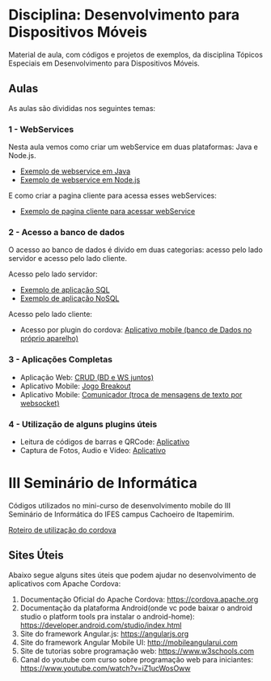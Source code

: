 # Disciplina: Desenvolvimento para Dispositivos Móveis
Material de aula, com códigos e projetos de exemplos, da disciplina Tópicos Especiais em Desenvolvimento para Dispositivos Móveis.

## Aulas

As aulas são divididas nos seguintes temas:
### 1 - WebServices
Nesta aula vemos como criar um webService em duas plataformas: Java e Node.js.

* [Exemplo de webservice em Java](aulas/webservice/server/java)
* [Exemplo de webservice em Node.js](aulas/webservice/server/node)

E como criar a pagina cliente para acessa esses webServices:
* [Exemplo de pagina cliente para acessar webService](aulas/webservice/client/)


### 2 - Acesso a banco de dados
O acesso ao banco de dados é divido em duas categorias: acesso pelo lado servidor e acesso pelo lado cliente.

Acesso pelo lado servidor:
* [Exemplo de aplicação SQL](aulas/banco-de-dados/servidor/sql)
* [Exemplo de aplicação NoSQL](aulas/banco-de-dados/servidor/nosql)

Acesso pelo lado cliente:
<!-- * [Acesso por localStorage](banco-de-dados/cliente/localStorage) -->
* Acesso por plugin do cordova: [Aplicativo mobile (banco de Dados no próprio aparelho)](aulas/banco-de-dados/cliente/cordova)

### 3 - Aplicações Completas
* Aplicação Web: [CRUD (BD e WS juntos)](aulas/bd-ws-juntos)
* Aplicativo Mobile: [Jogo Breakout](aulas/cordova/breakout)
* Aplicativo Mobile: [Comunicador (troca de mensagens de texto por websocket)](aulas/websocket)

### 4 - Utilização de alguns plugins úteis

* Leitura de códigos de barras e QRCode: [Aplicativo](aulas/cordova/codigos-de-barras)
* Captura de Fotos, Audio e Vídeo: [Aplicativo](aulas/cordova/img-som-video)

#  III Seminário de Informática
Códigos utilizados no mini-curso de desenvolvimento mobile do III Seminário de Informática do IFES campus Cachoeiro de Itapemirim.
  
 [Roteiro de utilização do cordova](apps-III-sinf.md)

## Sites Úteis

Abaixo segue alguns sites úteis que podem ajudar no desenvolvimento de aplicativos com Apache Cordova:
1. Documentação Oficial do Apache Cordova: https://cordova.apache.org
2. Documentação da plataforma Android(onde vc pode baixar o android studio o platform tools pra instalar o android-home): https://developer.android.com/studio/index.html
3. Site do framework Angular.js: https://angularjs.org
4. Site do framework Angular Mobile UI: http://mobileangularui.com
5. Site de tutorias sobre programação web: https://www.w3schools.com
6. Canal do youtube com curso sobre programação web para iniciantes: https://www.youtube.com/watch?v=iZ1ucWosOww



